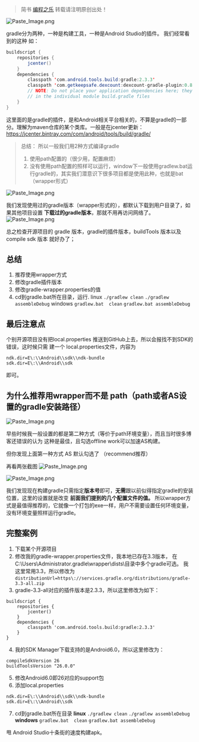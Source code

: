 >简书 [编程之乐](http://www.jianshu.com/u/79a88a044955)
转载请注明原创出处！

![Paste_Image.png](http://upload-images.jianshu.io/upload_images/1281543-e7f11ab2d9b704f8.png?imageMogr2/auto-orient/strip%7CimageView2/2/w/1240)

gradle分为两种，一种是构建工具，一种是Android Studio的插件。
我们经常看到的这种
如：
```java
buildscript {
    repositories {
        jcenter()
    }
    dependencies {
        classpath 'com.android.tools.build:gradle:2.3.3'
        classpath 'com.getkeepsafe.dexcount:dexcount-gradle-plugin:0.8.1'
        // NOTE: Do not place your application dependencies here; they belong
        // in the individual module build.gradle files
    }
}
```
这里面的是gradle的插件，是和Android相关平台相关的，不算是gradle的一部分。理解为maven仓库的某个类库。一般是在jcenter更新：https://jcenter.bintray.com/com/android/tools/build/gradle/

>总结：
>所以一般我们用2种方式编译gradle
>1. 使用path配置的（很少用，配置麻烦）
>2. 没有使用path配置的照样可以运行，window下一般使用gradlew.bat运行gradle的，其实我们潜意识下很多项目都是使用此种，也就是bat（wrapper形式）


![Paste_Image.png](http://upload-images.jianshu.io/upload_images/1281543-b5cffca9a5b2348a.png?imageMogr2/auto-orient/strip%7CimageView2/2/w/1240)

我们发现使用过的gradle版本（wrapper形式的），都默认下载到用户目录了，如果其他项目设置 **下载过的gradle版本**，那就不用再访问网络了。
![Paste_Image.png](http://upload-images.jianshu.io/upload_images/1281543-353a8971fa4e73f4.png?imageMogr2/auto-orient/strip%7CimageView2/2/w/1240)

总之检查开源项目的 gradle 版本，gradle的插件版本，buildTools 版本以及 compile sdk 版本 就好办了；

## 总结
1. 推荐使用wrapper方式
2. 修改gradle插件版本
3. 修改gradle-wrapper.properties的值
4. cd到gradle.bat所在目录，运行.
linux 
`./gradlew clean`
`./gradlew assembleDebug`
windows 
`gradlew.bat  clean`
`gradlew.bat assembleDebug`

## 最后注意点
个别开源项目没有把local.properties 推送到GitHub上去，所以会报找不到SDK的错误，这时候只需 建一个 local.properties文件，内容为
```
ndk.dir=E\:\\Android\\sdk\\ndk-bundle
sdk.dir=E\:\\Android\\sdk
```
即可。


## 为什么推荐用wrapper而不是 path（path或者AS设置的gradle安装路径）


![Paste_Image.png](http://upload-images.jianshu.io/upload_images/1281543-84d86dad5b305cf8.png?imageMogr2/auto-orient/strip%7CimageView2/2/w/1240)

早些时候我一般设置的都是第二种方式（等价于path环境变量），而且当时很多博客还错误的认为
这种是最佳，且勾选offline work可以加速AS构建。

但你发现上面第一种方式 AS 默认勾选了 （recommend推荐）

再看两张截图
![Paste_Image.png](http://upload-images.jianshu.io/upload_images/1281543-18a6645b037a0146.png?imageMogr2/auto-orient/strip%7CimageView2/2/w/1240)


![Paste_Image.png](http://upload-images.jianshu.io/upload_images/1281543-a0de00987791e920.png?imageMogr2/auto-orient/strip%7CimageView2/2/w/1240)

我们发现现在构建gradle只需指定**版本号**即可，**无需**跟以前似得指定gradle的安装位置，这里的设置就是改变 **前面我们提到的几个配置文件的值。** 所以wrapper方式是最值得推荐的，它就像一个打包的exe一样，用户不需要设置任何环境变量，没有环境变量照样运行gradle。

## 完整案例
1. 下载某个开源项目
2. 修改我的gradle-wrapper.properties文件，我本地已存在3.3版本，
在C:\Users\Administrator\.gradle\wrapper\dists\目录中多个gradle可选。
我这里常用3.3，所以修改为
`distributionUrl=https\://services.gradle.org/distributions/gradle-3.3-all.zip`
3. gradle-3.3-all对应的插件版本是2.3.3，所以这里修改为如下：
```
buildscript {
    repositories {
        jcenter()
    }
    dependencies {
        classpath 'com.android.tools.build:gradle:2.3.3'
    }
}
```
4. 我的SDK Manager下载支持的是Android6.0，所以这里修改为：
```
compileSdkVersion 26
buildToolsVersion "26.0.0"
```
5. 修改Android6.0即26对应的support包
6. 添加local.properties
```
ndk.dir=E\:\\Android\\sdk\\ndk-bundle
sdk.dir=E\:\\Android\\sdk
```
7. cd到gradle.bat所在目录
**linux**
`./gradlew clean`
`./gradlew assembleDebug`
**windows** 
`gradlew.bat  clean`
`gradlew.bat assembleDebug`

甩 Android Studio十条街的速度构建apk。
